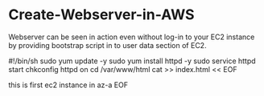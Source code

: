 # Create-Webserver-in-AWS
Webserver can be seen in action even without log-in to your EC2 instance by providing bootstrap script in to user data section of EC2.

#!/bin/sh
sudo yum update -y
sudo yum install httpd -y
sudo service httpd start 
chkconfig httpd on 
cd /var/www/html
cat >> index.html << EOF
<html><body> this is first ec2 instance in az-a </body></html>
EOF
